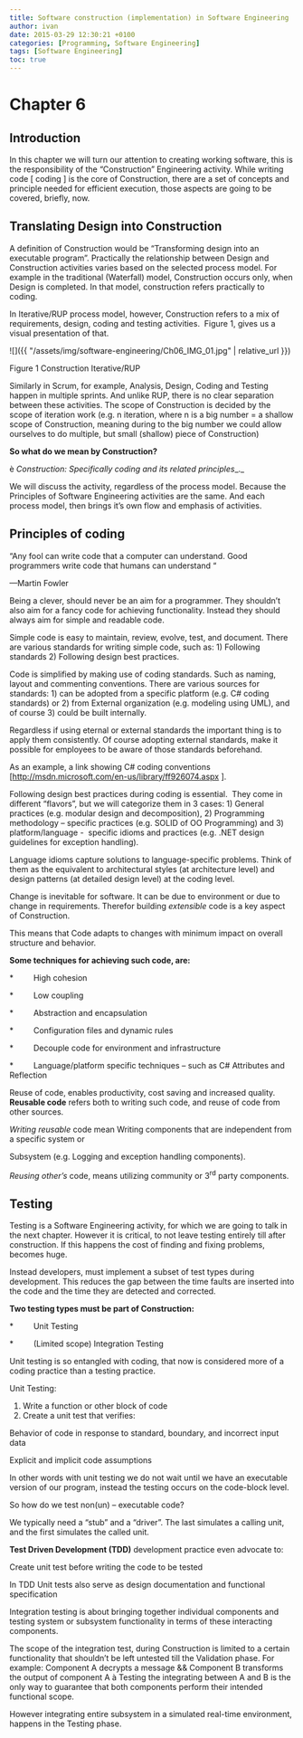 ```yaml
---
title: Software construction (implementation) in Software Engineering
author: ivan
date: 2015-03-29 12:30:21 +0100
categories: [Programming, Software Engineering]
tags: [Software Engineering]
toc: true
---
```

# Chapter 6

## Introduction

In this chapter we will turn our attention to creating working software, this is the responsibility of the “Construction” Engineering activity. While writing code [ coding ] is the core of Construction, there are a set of concepts and principle needed for efficient execution, those aspects are going to be covered, briefly, now.

## Translating Design into Construction

A definition of Construction would be “Transforming design into an executable program”. Practically the relationship between Design and Construction activities varies based on the selected process model. For example in the traditional (Waterfall) model, Construction occurs only, when Design is completed. In that model, construction refers practically to coding.

In Iterative/RUP process model, however, Construction refers to a mix of requirements, design, coding and testing activities.  Figure 1, gives us a visual presentation of that.

![]({{ "/assets/img/software-engineering/Ch06_IMG_01.jpg" | relative_url }})

Figure 1 Construction Iterative/RUP

Similarly in Scrum, for example, Analysis, Design, Coding and Testing happen in multiple sprints. And unlike RUP, there is no clear separation between these activities. The scope of Construction is decided by the scope of iteration work (e.g. n iteration, where n is a big number = a shallow scope of Construction, meaning during to the big number we could allow ourselves to do multiple, but small (shallow) piece of Construction)

**So what do we mean by Construction?**

è _Construction: Specifically coding and its related principles__._

We will discuss the activity, regardless of the process model. Because the Principles of Software Engineering activities are the same. And each process model, then brings it’s own flow and emphasis of activities.

## Principles of coding

“Any fool can write code that a computer can understand. Good programmers write code that humans can understand “

—Martin Fowler

Being a clever, should never be an aim for a programmer. They shouldn’t also aim for a fancy code for achieving functionality. Instead they should always aim for simple and readable code.

Simple code is easy to maintain, review, evolve, test, and document. There are various standards for writing simple code, such as: 1) Following standards 2) Following design best practices.

Code is simplified by making use of coding standards. Such as naming, layout and commenting conventions. There are various sources for standards: 1) can be adopted from a specific platform (e.g. C# coding standards) or 2) from External organization (e.g. modeling using UML), and of course 3) could be built internally.

Regardless if using eternal or external standards the important thing is to apply them consistently. Of course adopting external standards, make it possible for employees to be aware of those standards beforehand.

As an example, a link showing C# coding conventions [http://msdn.microsoft.com/en-us/library/ff926074.aspx ].

Following design best practices during coding is essential.  They come in different “flavors”, but we will categorize them in 3 cases: 1) General practices (e.g. modular design and decomposition), 2) Programming methodology – specific practices (e.g. SOLID of OO Programming) and 3) platform/language -  specific idioms and practices (e.g. .NET design guidelines for exception handling).

Language idioms capture solutions to language-specific problems. Think of them as the equivalent to architectural styles (at architecture level) and design patterns (at detailed design level) at the coding level.

Change is inevitable for software. It can be due to environment or due to change in requirements. Therefor building _extensible_ code is a key aspect of Construction.

This means that Code adapts to changes with minimum impact on overall structure and behavior.

**Some techniques for achieving such code, are:**

*         High cohesion

*         Low coupling

*         Abstraction and encapsulation

*         Configuration files and dynamic rules

*         Decouple code for environment and infrastructure

*         Language/platform specific techniques – such as C# Attributes and Reflection

Reuse of code, enables productivity, cost saving and increased quality. **Reusable code** refers both to writing such code, and reuse of code from other sources.

_Writing reusable_ code mean Writing components that are independent from a specific system or

Subsystem (e.g. Logging and exception handling components).

_Reusing other’s_ code, means utilizing community or 3<sup>rd</sup> party components.

## Testing

Testing is a Software Engineering activity, for which we are going to talk in the next chapter. However it is critical, to not leave testing entirely till after construction. If this happens the cost of finding and fixing problems, becomes huge.

Instead developers, must implement a subset of test types during development. This reduces the gap between the time faults are inserted into the code and the time they are detected and corrected.

**Two testing types must be part of Construction:**

*         Unit Testing

*         (Limited scope) Integration Testing

Unit testing is so entangled with coding, that now is considered more of a coding practice than a testing practice.

Unit Testing:

1. Write a function or other block of code
2. Create a unit test that verifies:

Behavior of code in response to standard, boundary, and incorrect input data

Explicit and implicit code assumptions

In other words with unit testing we do not wait until we have an executable version of our program, instead the testing occurs on the code-block level.

So how do we test non(un) – executable code?

We typically need a “stub” and a “driver”. The last simulates a calling unit, and the first simulates the called unit.

**Test Driven Development (TDD)** development practice even advocate to:

Create unit test before writing the code to be tested

In TDD Unit tests also serve as design documentation and functional specification

Integration testing is about bringing together individual components and testing system or subsystem functionality in terms of these interacting components.

The scope of the integration test, during Construction is limited to a certain functionality that shouldn’t be left untested till the Validation phase. For example: Component A decrypts a message && Component B transforms the output of component A à Testing the integrating between A and B is the only way to guarantee that both components perform their intended functional scope.

However integrating entire subsystem in a simulated real-time environment, happens in the Testing phase.
